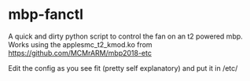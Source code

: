 # mbp-fanctl

A quick and dirty python script to control the fan on an t2 powered mbp.
Works using the applesmc_t2_kmod.ko from https://github.com/MCMrARM/mbp2018-etc

Edit the config as you see fit (pretty self explanatory) and put it in /etc/
